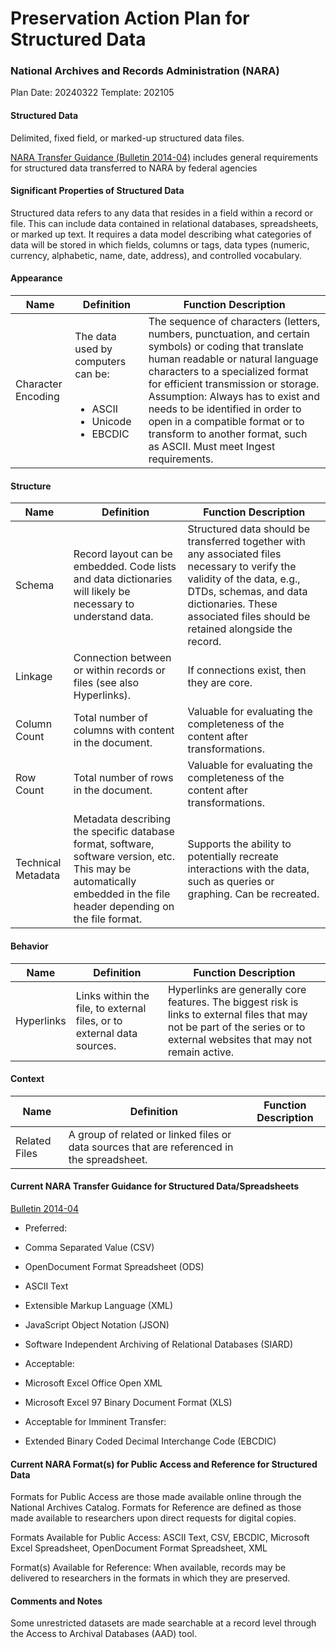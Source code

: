 # Preservation Action Plan for Structured Data
### National Archives and Records Administration (NARA)

Plan Date: 20240322
Template: 202105

#### Structured Data
Delimited, fixed field, or marked-up structured data files.

[NARA Transfer Guidance (Bulletin 2014-04)](https://www.archives.gov/records-mgmt/bulletins/2014/2014-04.html "NARA Transfer Guidance (Bulletin 2014-04)") includes general requirements for structured data transferred to NARA by federal agencies



#### Significant Properties of Structured Data
Structured data refers to any data that resides in a field within a record or file. This can include data contained in relational databases, spreadsheets, or marked up text. It requires a data model describing what categories of data will be stored in which fields, columns or tags, data types (numeric, currency, alphabetic, name, date, address), and controlled vocabulary.


#### Appearance
| Name  | Definition  | Function Description  |
| ------------ | ------------ | ------------ |
|Character Encoding |The data used by computers can be:<br><br> <ul><li>ASCII<li>Unicode<li>EBCDIC|The sequence of characters (letters, numbers, punctuation, and certain symbols) or coding that translate human readable or natural language characters to a specialized format for efficient transmission or storage. Assumption: Always has to exist and needs to be identified in order to open in a compatible format or to transform to another format, such as ASCII.  Must meet Ingest requirements. |


#### Structure
| Name  | Definition  | Function Description  |
| ------------ | ------------ | ------------ |
|Schema | Record layout can be embedded. Code lists and data dictionaries will likely be necessary to understand data.|Structured data should be transferred together with any associated files necessary to verify the validity of the data, e.g., DTDs, schemas, and data dictionaries. These associated files should be retained alongside the record. | 
|Linkage |Connection between or within records or files (see also Hyperlinks). |If connections exist, then they are core. | 
|Column Count |Total number of columns with content in the document. |Valuable for evaluating the completeness of the content after transformations. | 
|Row Count |Total number of rows in the document. |Valuable for evaluating the completeness of the content after transformations. | 
|Technical Metadata |Metadata describing the specific database format, software, software version, etc. This may be automatically embedded in the file header depending on the file format. |Supports the ability to potentially recreate interactions with the data, such as queries or graphing. Can be recreated. | 


#### Behavior
| Name  | Definition  | Function Description  |
| ------------ | ------------ | ------------ |
| Hyperlinks |Links within the file, to external files, or to external data sources. |Hyperlinks are generally core features. The biggest risk is links to external files that may not be part of the series or to external websites that may not remain active. |



#### Context
| Name  | Definition  | Function Description  |
| ------------ | ------------ | ------------ |
|Related Files |A group of related or linked files or data sources that are referenced in the spreadsheet.| |



#### Current NARA Transfer Guidance for Structured Data/Spreadsheets 
[Bulletin 2014-04](https://www.archives.gov/records-mgmt/bulletins/2014/2014-04.html "Bulletin 2014-04")

- Preferred:
 - Comma Separated Value (CSV)
 - OpenDocument Format Spreadsheet (ODS)
 - ASCII Text
 - Extensible Markup Language (XML)
 - JavaScript Object Notation (JSON)
 - Software Independent Archiving of Relational Databases (SIARD)

- Acceptable: 
 - Microsoft Excel Office Open XML 
 - Microsoft Excel 97 Binary Document Format (XLS)

- Acceptable for Imminent Transfer:
 - Extended Binary Coded Decimal Interchange Code (EBCDIC)



#### Current NARA Format(s) for Public Access and Reference for Structured Data

Formats for Public Access are those made available online through the National Archives Catalog. Formats for Reference are defined as those made available to researchers upon direct requests for digital copies.

Formats Available for Public Access: ASCII Text, CSV, EBCDIC, Microsoft Excel Spreadsheet, OpenDocument Format Spreadsheet, XML

Format(s) Available for Reference: When available, records may be delivered to researchers in the formats in which they are preserved.


#### Comments and Notes

Some unrestricted datasets are made searchable at a record level through the Access to Archival Databases (AAD) tool.


